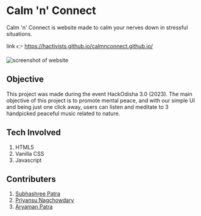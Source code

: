 # Calm 'n' Connect

Calm 'n' Connect is website made to calm your nerves down in stressful situations.

link 👉 <https://hactivists.github.io/calmnconnect.github.io/>

![screenshot of website](https://github.com/Hactivists/calmnconnect.github.io/assets/144481104/c08ae308-1787-4482-ba98-d62e4686d557)


## Objective

This project was made during the event HackOdisha 3.0 (2023). The main objective of this project is to promote mental peace, and with our simple UI and being just one click away, users can listen and meditate to 3 handpicked peaceful music related to nature.

## Tech Involved

1. HTML5
2. Vanilla CSS
3. Javascript

## Contributers

1. [Subhashree Patra](https://github.com/SubhashreePatra33/)
2. [Priyansu Nagchowdary](https://github.com/PriyansuNagC/)
3. [Aryaman Patra](https://github.com/AryamanPatra/)
